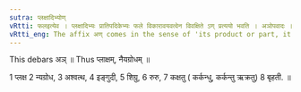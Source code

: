 ```yaml
---
sutra: प्लक्षादिभ्योण्
vRtti: फलइत्येव । प्लक्षादिभ्यः प्रातिपदिकेभ्यः फले विकारावयवत्वेन विवक्षिते ऽण् प्रत्ययो भवति । अञोपवादः ॥
vRtti_eng: The affix अण् comes in the sense of 'its product or part, it being a fruit,' after the word '_plaksha_' &c.'
---
```

This debars अञ् ॥ Thus प्लाक्षम्, नैयग्रोधम् ॥

1 प्लक्ष 2 न्यग्रोध, 3 अश्वत्थ, 4 इङ्गुदी, 5 शिग्रु, 6 रुरु, 7 कक्षतु ( कर्कन्धु, कर्कन्तु ऋक्रतु) 8 बृहती. ॥
